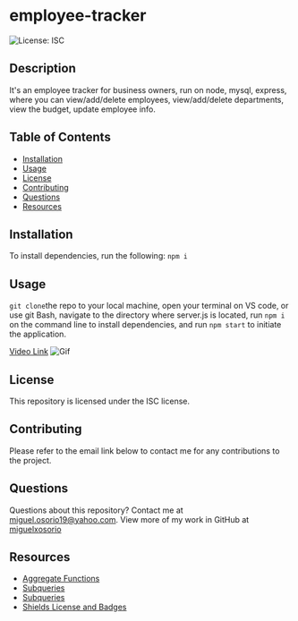 # employee-tracker

  ![License: ISC](https://img.shields.io/badge/License-ISC-blue.svg)
  
  ## Description

  It's an employee tracker for business owners, run on node, mysql, express, where you can view/add/delete employees, view/add/delete departments, view the budget, update employee info.

  ## Table of Contents
  
  * [Installation](#installation)
  * [Usage](#usage)
  * [License](#license)
  * [Contributing](#contributing)
  * [Questions](#questions)
  * [Resources](#resources)

  
  ## Installation

  To install dependencies, run the following: `npm i`

  ## Usage

  `git clone`the repo to your local machine, open your terminal on VS code, or use git Bash, navigate to the directory where server.js is located, run `npm i` on the command line to install dependencies, and run `npm start` to initiate the application.

  [Video Link](https://watch.screencastify.com/v/fDlpddBuEWQfpkvbAbIQ)
  ![Gif](https://github.com/miguelxosorio/employee-tracker/blob/main/assets/images/Untitled_%20Feb%206%2C%202022%2011_39%20PM.gif)

  ## License

  This repository is licensed under the ISC license. 

  ## Contributing

  Please refer to the email link below to contact me for any contributions to the project.

  ## Questions

  Questions about this repository? Contact me at [miguel.osorio19@yahoo.com](mailto:miguel.osorio19@yahoo.com). View more of my work in GitHub at [miguelxosorio](https://github.com/miguelxosorio)

  ## Resources
  * [Aggregate Functions](https://www.mysqltutorial.org/mysql-aggregate-functions.aspx)
  * [Subqueries](https://stackoverflow.com/questions/45494/mysql-error-1093-cant-specify-target-table-for-update-in-from-clause)
  * [Subqueries](https://stackoverflow.com/questions/11588710/mysql-update-query-with-sub-query)
  * [Shields License and Badges](https://shields.io/category/license)




